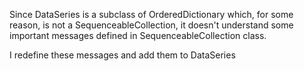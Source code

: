 Since DataSeries is a subclass of OrderedDictionary which, for some reason, is not a SequenceableCollection, it doesn't understand some important messages defined in SequenceableCollection class.

I redefine these messages and add them to DataSeries